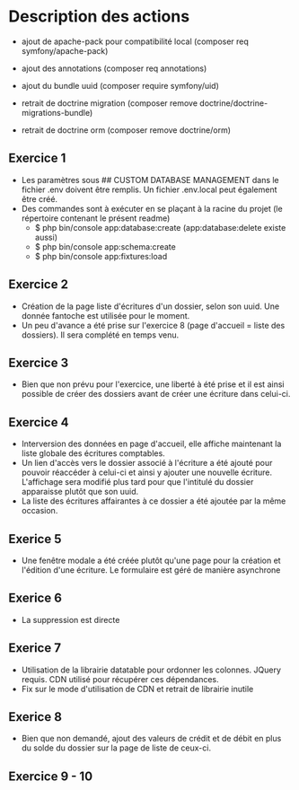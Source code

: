 # Description des actions

- ajout de apache-pack pour compatibilité local (composer req symfony/apache-pack)
- ajout des annotations (composer req annotations)
- ajout du bundle uuid (composer require symfony/uid)

- retrait de doctrine migration (composer remove doctrine/doctrine-migrations-bundle)
- retrait de doctrine orm (composer remove doctrine/orm)

## Exercice 1
- Les paramètres sous ## CUSTOM DATABASE MANAGEMENT dans le fichier .env doivent être remplis. Un fichier .env.local peut également être créé.
- Des commandes sont à exécuter en se plaçant à la racine du projet (le répertoire contenant le présent readme)
    - $ php bin/console app:database:create (app:database:delete existe aussi)
    - $ php bin/console app:schema:create
    - $ php bin/console app:fixtures:load

## Exercice 2
- Création de la page liste d'écritures d'un dossier, selon son uuid. Une donnée fantoche est utilisée pour le moment.
- Un peu d'avance a été prise sur l'exercice 8 (page d'accueil = liste des dossiers). Il sera complété en temps venu.

## Exercice 3
- Bien que non prévu pour l'exercice, une liberté à été prise et il est ainsi possible de créer des dossiers avant de créer une écriture dans celui-ci.

## Exercice 4 
- Interversion des données en page d'accueil, elle affiche maintenant la liste globale des écritures comptables.
- Un lien d'accès vers le dossier associé à l'écriture a été ajouté pour pouvoir réaccéder à celui-ci et ainsi y ajouter une nouvelle écriture. L'affichage sera modifié plus tard pour que l'intitulé du dossier apparaisse plutôt que son uuid.
- La liste des écritures affairantes à ce dossier a été ajoutée par la même occasion.

## Exerice 5
- Une fenêtre modale a été créée plutôt qu'une page pour la création et l'édition d'une écriture. Le formulaire est géré de manière asynchrone

## Exerice 6
- La suppression est directe

## Exerice 7
- Utilisation de la librairie datatable pour ordonner les colonnes. JQuery requis. CDN utilisé pour récupérer ces dépendances.
- Fix sur le mode d'utilisation de CDN et retrait de librairie inutile

## Exerice 8
- Bien que non demandé, ajout des valeurs de crédit et de débit en plus du solde du dossier sur la page de liste de ceux-ci.

## Exercice 9 - 10
